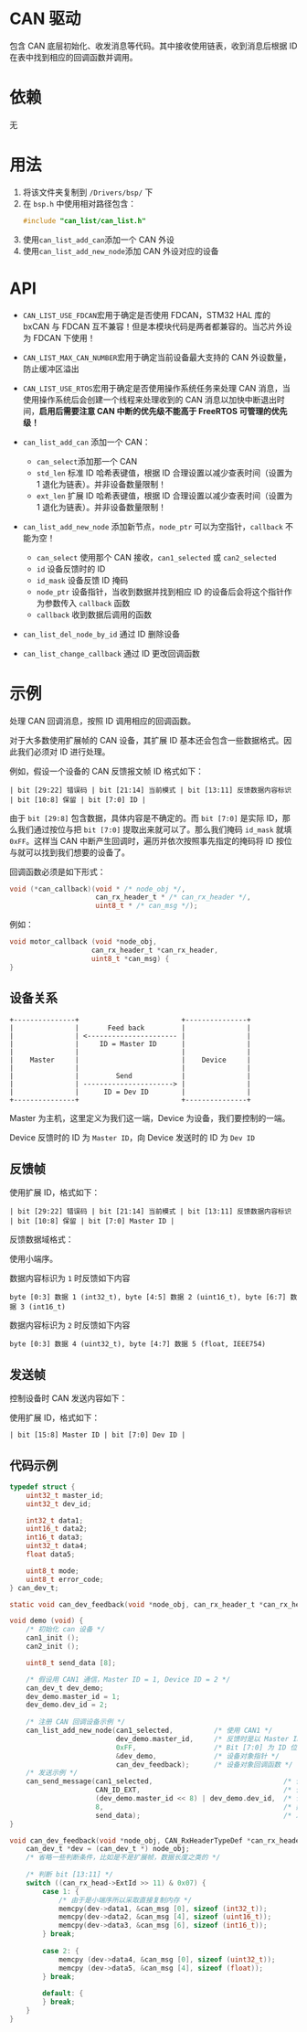 # CAN 驱动

包含 CAN 底层初始化、收发消息等代码。其中接收使用链表，收到消息后根据 ID 在表中找到相应的回调函数并调用。

# 依赖

无

# 用法

1. 将该文件夹复制到 `/Drivers/bsp/` 下
2. 在 `bsp.h` 中使用相对路径包含：
   ``` C
   #include "can_list/can_list.h"
   ```
3. 使用`can_list_add_can`添加一个 CAN 外设
4. 使用`can_list_add_new_node`添加 CAN 外设对应的设备

# API

- `CAN_LIST_USE_FDCAN`宏用于确定是否使用 FDCAN，STM32 HAL 库的 bxCAN 与 FDCAN 互不兼容！但是本模块代码是两者都兼容的。当芯片外设为 FDCAN 下使用！
- `CAN_LIST_MAX_CAN_NUMBER`宏用于确定当前设备最大支持的 CAN 外设数量，防止缓冲区溢出
- `CAN_LIST_USE_RTOS`宏用于确定是否使用操作系统任务来处理 CAN 消息，当使用操作系统后会创建一个线程来处理收到的 CAN 消息以加快中断退出时间，**启用后需要注意 CAN 中断的优先级不能高于 FreeRTOS 可管理的优先级！**

- `can_list_add_can` 添加一个 CAN：
  - `can_select`添加那一个 CAN
  - `std_len` 标准 ID 哈希表键值，根据 ID 合理设置以减少查表时间（设置为 1 退化为链表）。并非设备数量限制！
  - `ext_len` 扩展 ID 哈希表键值，根据 ID 合理设置以减少查表时间（设置为 1 退化为链表）。并非设备数量限制！
- `can_list_add_new_node` 添加新节点，`node_ptr` 可以为空指针，`callback` 不能为空！
  - `can_select` 使用那个 CAN 接收，`can1_selected` 或 `can2_selected`
  - `id` 设备反馈时的 ID
  - `id_mask` 设备反馈 ID 掩码
  - `node_ptr` 设备指针，当收到数据并找到相应 ID 的设备后会将这个指针作为参数传入 `callback` 函数
  - `callback` 收到数据后调用的函数
- `can_list_del_node_by_id` 通过 ID 删除设备
- `can_list_change_callback` 通过 ID 更改回调函数

# 示例

处理 CAN 回调消息，按照 ID 调用相应的回调函数。

对于大多数使用扩展帧的 CAN 设备，其扩展 ID 基本还会包含一些数据格式。因此我们必须对 ID 进行处理。

例如，假设一个设备的 CAN 反馈报文帧 ID 格式如下：

```
| bit [29:22] 错误码 | bit [21:14] 当前模式 | bit [13:11] 反馈数据内容标识 | bit [10:8] 保留 | bit [7:0] ID |
```

由于 `bit [29:8]` 包含数据，具体内容是不确定的。而 `bit [7:0]` 是实际 ID，那么我们通过按位与把 `bit [7:0]` 提取出来就可以了。那么我们掩码 `id_mask` 就填 `0xFF`。这样当 CAN 中断产生回调时，遍历并依次按照事先指定的掩码将 ID 按位与就可以找到我们想要的设备了。

回调函数必须是如下形式：

``` C
void (*can_callback)(void * /* node_obj */,
                     can_rx_header_t * /* can_rx_header */,
                     uint8_t * /* can_msg */);
```

例如：
``` C
void motor_callback (void *node_obj,
                    can_rx_header_t *can_rx_header,
                    uint8_t *can_msg) {
}
```

## 设备关系

```
+---------------+                         +---------------+                            
|               |       Feed back         |               |                            
|               | <---------------------- |               |                            
|               |     ID = Master ID      |               |                            
|               |                         |               |                            
|    Master     |                         |    Device     |                            
|               |                         |               |                            
|               |         Send            |               |                            
|               | ----------------------> |               |                            
|               |      ID = Dev ID        |               |                            
+---------------+                         +---------------+                   
```

Master 为主机，这里定义为我们这一端，Device 为设备，我们要控制的一端。

Device 反馈时的 ID 为 `Master ID`，向 Device 发送时的 ID 为 `Dev ID`



## 反馈帧

使用扩展 ID，格式如下：

```
| bit [29:22] 错误码 | bit [21:14] 当前模式 | bit [13:11] 反馈数据内容标识 | bit [10:8] 保留 | bit [7:0] Master ID |
```

反馈数据域格式：

使用小端序。

数据内容标识为 `1` 时反馈如下内容

```
byte [0:3] 数据 1 (int32_t), byte [4:5] 数据 2 (uint16_t), byte [6:7] 数据 3 (int16_t)
```

数据内容标识为 `2` 时反馈如下内容

```
byte [0:3] 数据 4 (uint32_t), byte [4:7] 数据 5 (float, IEEE754)
```

## 发送帧

控制设备时 CAN 发送内容如下：

使用扩展 ID，格式如下：

```
| bit [15:8] Master ID | bit [7:0] Dev ID |
```

## 代码示例

``` C
typedef struct {
    uint32_t master_id;
    uint32_t dev_id;

    int32_t data1;
    uint16_t data2;
    int16_t data3;
    uint32_t data4;
    float data5;

    uint8_t mode;
    uint8_t error_code;
} can_dev_t;

static void can_dev_feedback(void *node_obj, can_rx_header_t *can_rx_header, uint8_t *can_msg);

void demo (void) {
    /* 初始化 can 设备 */
    can1_init ();
    can2_init ();

    uint8_t send_data [8];

    /* 假设用 CAN1 通信，Master ID = 1, Device ID = 2 */
    can_dev_t dev_demo;
    dev_demo.master_id = 1;
    dev_demo.dev_id = 2;
    
    /* 注册 CAN 回调设备示例 */
    can_list_add_new_node(can1_selected,          /* 使用 CAN1 */
                          dev_demo.master_id,     /* 反馈时是以 Master ID 作为标识，因此填 master_id */
                          0xFF,                   /* Bit [7:0] 为 ID 位 */
                          &dev_demo,              /* 设备对象指针 */
                          can_dev_feedback);      /* 设备对象回调函数 */
    /* 发送示例 */
    can_send_message(can1_selected,                                /* 使用 CAN1 */ 
                     CAN_ID_EXT,                                   /* 使用扩展帧 */
                     (dev_demo.master_id << 8) | dev_demo.dev_id,  /* 包装 ID */
                     8,                                            /* 数据长度为 8 */
                     send_data);                                   /* 发送的数据内容 */
}

void can_dev_feedback(void *node_obj, CAN_RxHeaderTypeDef *can_rx_header, uint8_t *can_msg) {
    can_dev_t *dev = (can_dev_t *) node_obj;
    /* 省略一些判断条件，比如是不是扩展帧，数据长度之类的 */
    
    /* 判断 bit [13:11] */
    switch ((can_rx_head->ExtId >> 11) & 0x07) {
        case 1: {
            /* 由于是小端序所以采取直接复制内存 */
            memcpy(dev->data1, &can_msg [0], sizeof (int32_t));
            memcpy(dev->data2, &can_msg [4], sizeof (uint16_t));
            memcpy(dev->data3, &can_msg [6], sizeof (int16_t));
        } break;
        
        case 2: {
            memcpy (dev->data4, &can_msg [0], sizeof (uint32_t));
            memcpy (dev->data5, &can_msg [4], sizeof (float));
        } break;
        
        default: {
        } break;
    }
}
```



